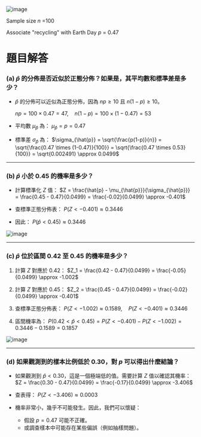 ![image](https://github.com/user-attachments/assets/f72029a3-c4a4-4352-8117-3977ba3f3619)

Sample size $n$ =100

Associate "recycling" with Earth Day $p$ = 0.47

# 題目解答

### **(a)** $\hat{p}$ 的分佈是否近似於正態分佈？如果是，其平均數和標準差是多少？


- $\hat{p}$ 的分佈可以近似為正態分佈，因為 $np \geq 10$ 且 $n(1-p) \geq 10$。

  $np = 100 \times 0.47 = 47, \quad n(1-p) = 100 \times (1-0.47) = 53$

- 平均數 $\mu_{\hat{p}}$ 為：
  $\mu_{\hat{p}} = p = 0.47$

- 標準差 $\sigma_{\hat{p}}$ 為：
  $\sigma_{\hat{p}} = \sqrt{\frac{p(1-p)}{n}} = \sqrt{\frac{0.47 \times (1-0.47)}{100}} = \sqrt{\frac{0.47 \times 0.53}{100}} = \sqrt{0.002491} \approx 0.0499$

---

### **(b)** $\hat{p}$ 小於 0.45 的機率是多少？


- 計算標準化 $Z$ 值：
  $Z = \frac{\hat{p} - \mu_{\hat{p}}}{\sigma_{\hat{p}}} = \frac{0.45 - 0.47}{0.0499} = \frac{-0.02}{0.0499} \approx -0.401$

- 查標準正態分佈表：
  $P(Z < -0.401) \approx 0.3446$

- 因此：
  $P(\hat{p} < 0.45) \approx 0.3446$

![image](https://github.com/user-attachments/assets/23c1e51d-932e-4c78-9326-3225c56a344c)

---

### **(c)** $\hat{p}$ 位於區間 0.42 至 0.45 的機率是多少？


1. 計算 $Z$ 對應於 0.42：
   $Z_1 = \frac{0.42 - 0.47}{0.0499} = \frac{-0.05}{0.0499} \approx -1.002$

2. 計算 $Z$ 對應於 0.45：
   $Z_2 = \frac{0.45 - 0.47}{0.0499} = \frac{-0.02}{0.0499} \approx -0.401$

3. 查標準正態分佈表：
   $P(Z < -1.002) \approx 0.1589, \quad P(Z < -0.401) \approx 0.3446$

4. 區間機率為：
   $P(0.42 < \hat{p} < 0.45) = P(Z < -0.401) - P(Z < -1.002) = 0.3446 - 0.1589 = 0.1857$

![image](https://github.com/user-attachments/assets/82d4078c-a96c-415d-97e6-a915da02a67f)

---

### **(d)** 如果觀測到的樣本比例低於 0.30，對 $p$ 可以得出什麼結論？


- 如果觀測到 $\hat{p} < 0.30$，這是一個極端低的值。需要計算 $Z$ 值以確認其機率：
  $Z = \frac{0.30 - 0.47}{0.0499} = \frac{-0.17}{0.0499} \approx -3.406$

- 查表得：
  $P(Z < -3.406) \approx 0.0003$

- 機率非常小，幾乎不可能發生。因此，我們可以懷疑：
  - 假設 $p = 0.47$ 可能不正確。
  - 或調查樣本中可能存在某些偏誤（例如抽樣問題）。


